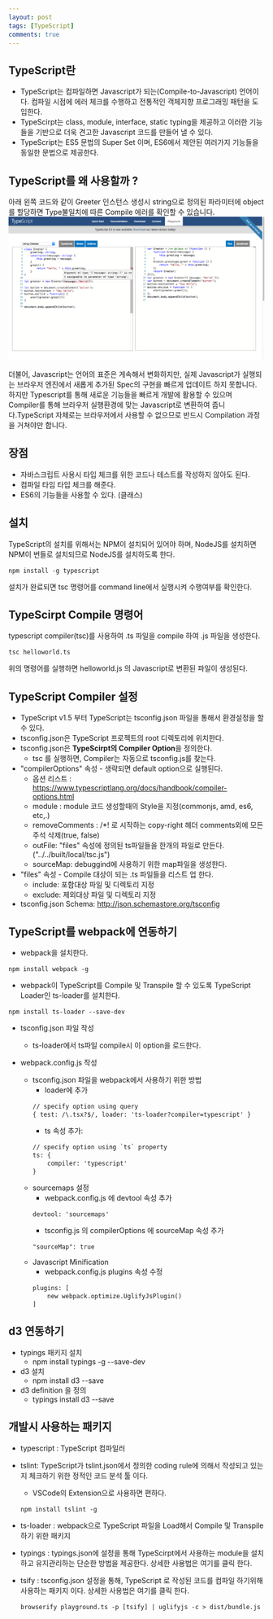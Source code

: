 ```yaml
---
layout: post
tags: [TypeScript]
comments: true
---
```


## TypeScript란
 - TypeScript는 컴파일하면 Javascript가 되는(Compile-to-Javascript) 언어이다. 컴파일 시점에 에러 체크를 수행하고 전통적인 객체지향 프로그래밍 패턴을 도입한다.
 - TypeScirpt는 class, module, interface, static typing을 제공하고 이러한 기능들을 기반으로 더욱 견고한 Javascript 코드를 만들어 낼 수 있다. 
 - TypeScript는 ES5 문법의 Super Set 이며, ES6에서 제안된 여러가지 기능들을 동일한 문법으로 제공한다.

## TypeScript를 왜 사용할까 ?
아래 왼쪽 코드와 같이 Greeter 인스턴스 생성시 string으로 정의된 파라미터에 object를 할당하면 Type불일치에 따른 Compile 에러를 확인할 수 있습니다. 
![1](../assets/image/2017/10/post_2017-10-17-1.png)

더불어, Javascript는 언어의 표준은 게속해서 변화하지만, 실제 Javascript가 실행되는 브라우저 엔진에서 새롭게 추가된 Spec의 구현을 빠르게 업데이트 하지 못합니다. 하지만 Typescript를 통해 새로운 기능들을 빠르게 개발에 활용할 수 있으며 Compiler를 통해 브라우저 실행환경에 맞는 Javascript로 변환하여 줍니다.TypeScript 자체로는 브라우저에서 사용할 수 없으므로 반드시 Compilation 과정을 거쳐야만 합니다. 

## 장점
 - 자바스크립트 사용시 타입 체크를 위한 코드나 테스트를 작성하지 않아도 된다. 
 - 컴파일 타임 타입 체크를 해준다. 
 - ES6의 기능들을 사용할 수 있다. (클래스)

## 설치
TypeScript의 설치를 위해서는 NPM이 설치되어 있어야 하며, NodeJS를 설치하면 NPM이 번들로 설치되므로 NodeJS를 설치하도록 한다. 
 ~~~
 npm install -g typescript 
 ~~~
설치가 완료되면 tsc 명령어를 command line에서 실행시켜 수행여부를 확인한다.

## TypeScirpt Compile 명령어
typescript compiler(tsc)를 사용하여 .ts 파일을 compile 하여 .js 파일을 생성한다.
~~~
tsc helloworld.ts
~~~
위의 명령어를 실행하면 helloworld.js 의 Javascript로 변환된 파일이 생성된다. 

## TypeScript Compiler 설정
 - TypeScript v1.5 부터 TypeScript는 tsconfig.json 파일을 통해서 환경설정을 할 수 있다. 
 - tsconfig.json은 TypeScript 프로젝트의 root 디렉토리에 위치한다.
 - tsconfig.json은 **TypeScirpt의 Compiler Option**을 정의한다.
    * tsc 를 실행하면, Compiler는 자동으로 tsconfig.js를 찾는다.
 - "compilerOptions" 속성 - 생략되면 default option으로 실행된다. 
    * 옵션 리스트 : <https://www.typescriptlang.org/docs/handbook/compiler-options.html> 
    * module : module 코드 생성할때의 Style을 지정(commonjs, amd, es6, etc,.)
    * removeComments : /*! 로 시작하는 copy-right 헤더 comments외에 모든 주석 삭제(true, false)
    * outFile: "files" 속성에 정의된 ts파일들을 한개의 파일로 만든다. ("../../built/local/tsc.js")
    * sourceMap: debuggind에 사용하기 위한 map파일을 생성한다. 
 - "files" 속성 - Compile 대상이 되는 .ts 파일들을 리스트 업 한다. 
    * include: 포함대상 파일 및 디렉토리 지정
    * exclude: 제외대상 파일 및 디렉토리 지정
 - tsconfig.json Schema: <http://json.schemastore.org/tsconfig>


## TypeScript를 webpack에 연동하기 
  -  webpack을 설치한다. 
~~~
npm install webpack -g
~~~
  -  webpack이 TypeScript를 Compile 및 Transpile 할 수 있도록 TypeScript Loader인 ts-loader를 설치한다.
~~~
npm install ts-loader --save-dev
~~~
  - tsconfig.json 파일 작성
    * ts-loader에서 ts파일 compile시 이 option을 로드한다. 

  - webpack.config.js 작성
    * tsconfig.json 파일을 webpack에서  사용하기 위한 방법 
        * loader에 추가
        ~~~
        // specify option using query 
        { test: /\.tsx?$/, loader: 'ts-loader?compiler=typescript' }
        ~~~
        * ts 속성 추가:
        ~~~
        // specify option using `ts` property 
        ts: {
            compiler: 'typescript'
        }
        ~~~
    * sourcemaps 설정 
        * webpack.config.js 에 devtool 속성 추가
        ~~~
        devtool: 'sourcemaps'
        ~~~
        * tsconfig.js 의 compilerOptions 에 sourceMap 속성 추가
        ~~~
        "sourceMap": true
        ~~~
    * Javascript Minification
        * webpack.config.js plugins 속성 수정
        ~~~
        plugins: [
            new webpack.optimize.UglifyJsPlugin()
        ]
        ~~~

## d3 연동하기
 - typings 패키지 설치
    - npm install typings -g --save-dev
 - d3 설치
    - npm install d3 --save
 - d3 definition 을 정의
    - typings install d3 --save

## 개발시 사용하는 패키지
 - typescript : TypeScript 컴파일러
 - tslint: TypeScript가 tslint.json에서 정의한 coding rule에 의해서 작성되고 있는지 체크하기 위한 정적인 코드 분석 툴 이다. 
    * VSCode의 Extension으로 사용하면 편하다. 
    ~~~
    npm install tslint -g
    ~~~
 - ts-loader : webpack으로 TypeScript 파일을 Load해서 Compile 및 Transpile 하기 위한 패키지
 - typings : typings.json에 설정을 통해 TypeScirpt에서 사용하는 module을 설치하고 유지관리하는 단순한 방법을 제공한다. 상세한 사용법은 여기를 클릭 한다.
 - tsify : tsconfig.json 설정을 통해, TypeScript 로 작성된 코드를 컴파일 하기위해 사용하는 패키지 이다. 상세한 사용법은 여기를 클릭 한다.

    ~~~
    browserify playground.ts -p [tsify] | uglifyjs -c > dist/bundle.js
    ~~~

